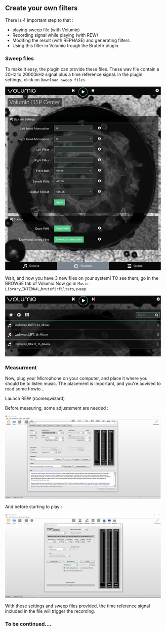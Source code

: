 ## Create your own filters

There is 4 important step to that :

* playing sweep file (with Volumio)
* Recording signal while playing (with REW)
* Modifing the result (with REPHASE) and generating filters.
* Using this filter in Volumio trough the Brutefir plugin.


### Sweep files

To make it easy, the plugin can provide these files.
These wav file contain a 20Hz to 20000kHz signal plus a time reference signal.
In the plugin settings, click on `Download sweep files`

<img src="./img/general_plugin_settings.png">

Wait, and now you have 3 new files on your system!
TO see them, go in the BROWSE tab of Volumio
Now go in `Music Library`,`INTERNAL`,`brutefirfilters`,`sweep`

<img src="./img/list_sweep_files.png">

### Measurment

Now, plug your Microphone on your computer, and place it where you should be to listen music. The placement is important, and you're advised to read some howto...

Launch REW (roomeqwizard)

Before measuring, some adjustement are needed :

<img src="./img/rew_preferences.jpg">

And before starting to play :

<img src="./img/make_a_measurment.jpg">

With these settings and sweep files provided, the time reference signal included in the file will trigger the recording.


### To be continued....
